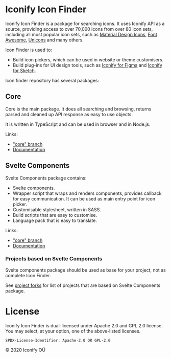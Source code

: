 # Iconify Icon Finder

Iconify Icon Finder is a package for searching icons. It uses Iconify API as a source, providing access to over 70,000 icons from over 80 icon sets, including all most popular icon sets, such as [Material Design Icons](https://iconify.design/icon-sets/mdi/), [Font Awesome](https://iconify.design/icon-sets/fa-solid/), [Unicons](https://iconify.design/icon-sets/uil/) and many others.

Icon Finder is used to:

- Build icon pickers, which can be used in website or theme customisers.
- Build plug-ins for UI design tools, such as [Iconify for Figma](https://github.com/iconify/iconify-figma) and [Iconify for Sketch](https://github.com/iconify/iconify-sketch).

Icon finder repository has several packages:

## Core

Core is the main package. It does all searching and browsing, returns parsed and cleaned up API response as easy to use objects.

It is written in TypeScript and can be used in browser and in Node.js.

Links:

- ["core" branch](https://github.com/iconify/icon-finder/tree/core)
- [Documentation](https://docs.iconify.design/icon-finder/packages/core/)

## Svelte Components

Svelte Components package contains:

- Svelte components.
- Wrapper script that wraps and renders components, provides callback for easy communication. It can be used as main entry point for icon picker.
- Customisable stylesheet, written in SASS.
- Build scripts that are easy to customise.
- Language pack that is easy to translate.

Links:

- ["core" branch](https://github.com/iconify/icon-finder/tree/base-svelte)
- [Documentation](https://docs.iconify.design/icon-finder/packages/base-svelte/)

### Projects based on Svelte Components

Svelte components package should be used as base for your project, not as complete Icon Finder.

See [project forks](https://docs.iconify.design/icon-finder/packages/base-svelte/examples.html) for list of projects that are based on Svelte Components package.

# License

Iconify Icon Finder is dual-licensed under Apache 2.0 and GPL 2.0 license. You may select, at your option, one of the above-listed licenses.

`SPDX-License-Identifier: Apache-2.0 OR GPL-2.0`

© 2020 Iconify OÜ
